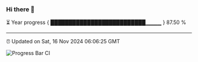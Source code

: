 ### Hi there 👋

⏳ Year progress { ██████████████████████████▁▁▁▁ } 87.50 %

---

⏰ Updated on Sat, 16 Nov 2024 06:06:25 GMT

![Progress Bar CI](https://github.com/liununu/liununu/workflows/Progress%20Bar%20CI/badge.svg)
